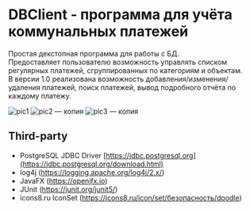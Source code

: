# DBClient - программа для учёта коммунальных платежей

Простая декстопная программа для работы с БД.   
Предоставляет пользователю возможность управлять списком регулярных платежей, сгруппированных по категориям и объектам.  
В версии 1.0 реализована возможность добавления/изменения/удаления платежей, поиск платежей, вывод подробного отчёта по каждому платежу.  

![pic1](https://user-images.githubusercontent.com/79024605/165643172-c984ca06-6e90-44bb-ad52-471b6e03fd1f.png)
![pic2 — копия](https://user-images.githubusercontent.com/79024605/165643958-6f41391d-bdfc-4169-b58b-c73430c870a8.png)
![pic3 — копия](https://user-images.githubusercontent.com/79024605/165643973-4b2d2385-b5e1-4136-bd24-2727b9783d68.png)


## Third-party
- PostgreSQL JDBC Driver [https://jdbc.postgresql.org](https://jdbc.postgresql.org/download.html)
- log4j (https://logging.apache.org/log4j/2.x/)
- JavaFX (https://openjfx.io)
- JUnit (https://junit.org/junit5/)
- icons8.ru IconSet (https://icons8.ru/icon/set/безопасность/doodle)
